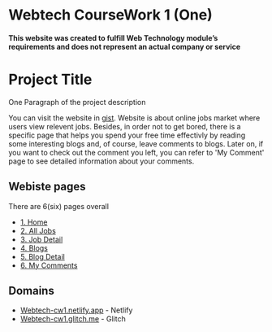 # Webtech CourseWork 1 (One)

#### This website was created to fulfill Web Technology module’s requirements and does not represent an actual company or service

# Project Title

One Paragraph of the project description

You can visit the website in 
[gist](https://webtech-cw1.netlify.app/). Website is about online jobs market where users view relevent jobs. Besides, in order not to get bored, there is a specific page that helps you spend your free time effectivly by reading some interesting blogs and, of course, leave comments to blogs. Later on, if you want to check out the comment you left, you can refer to 'My Comment' page to see detailed information about your comments.

## Webiste pages

There are 6(six) pages overall
- [1. Home](https://webtech-cw1.netlify.app/)
- [2. All Jobs](https://webtech-cw1.netlify.app/pase/jobs/index.html)
- [3. Job Detail](https://webtech-cw1.netlify.app/pase/jobs/detail.html)
- [4. Blogs](https://webtech-cw1.netlify.app/pase/blogs/index.html)
- [5. Blog Detail](https://webtech-cw1.netlify.app/pase/blogs/detail.html)
- [6. My Comments](https://webtech-cw1.netlify.app/pase/comments/index.html)


## Domains

  - [Webtech-cw1.netlify.app](https://webtech-cw1.netlify.app/) - Netlify
  - [Webtech-cw1.glitch.me](https://webtech-cw1.glitch.me/) - Glitch
